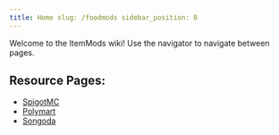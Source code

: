 ```yaml
---
title: Home slug: /foodmods sidebar_position: 0
---
```


Welcome to the ItemMods wiki!
Use the navigator to navigate between pages.

## Resource Pages:
* [SpigotMC](https://www.spigotmc.org/resources/72461/) 
* [Polymart](https://polymart.org/resource/15)
* [Songoda](https://songoda.com/marketplace/product/162)
